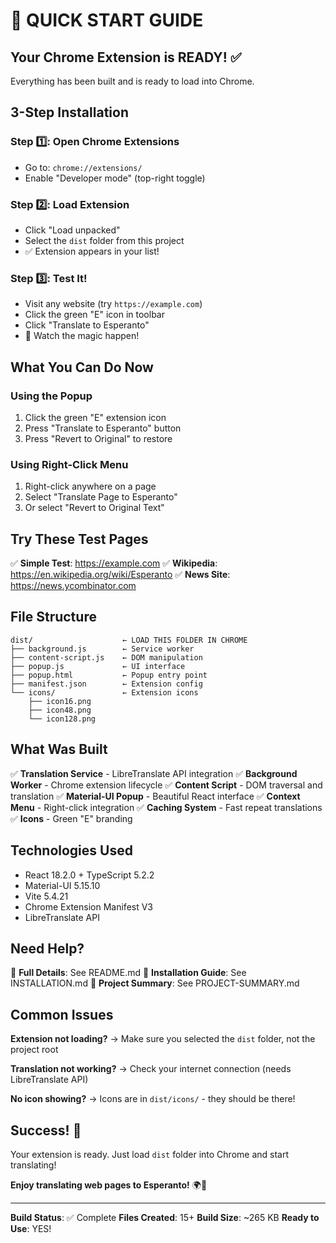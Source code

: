 # 🚀 QUICK START GUIDE

## Your Chrome Extension is READY! ✅

Everything has been built and is ready to load into Chrome.

## 3-Step Installation

### Step 1️⃣: Open Chrome Extensions
- Go to: `chrome://extensions/`
- Enable "Developer mode" (top-right toggle)

### Step 2️⃣: Load Extension
- Click "Load unpacked"
- Select the `dist` folder from this project
- ✅ Extension appears in your list!

### Step 3️⃣: Test It!
- Visit any website (try `https://example.com`)
- Click the green "E" icon in toolbar
- Click "Translate to Esperanto"
- 🎉 Watch the magic happen!

## What You Can Do Now

### Using the Popup
1. Click the green "E" extension icon
2. Press "Translate to Esperanto" button
3. Press "Revert to Original" to restore

### Using Right-Click Menu
1. Right-click anywhere on a page
2. Select "Translate Page to Esperanto"
3. Or select "Revert to Original Text"

## Try These Test Pages

✅ **Simple Test**: https://example.com
✅ **Wikipedia**: https://en.wikipedia.org/wiki/Esperanto
✅ **News Site**: https://news.ycombinator.com

## File Structure

```
dist/                    ← LOAD THIS FOLDER IN CHROME
├── background.js        ← Service worker
├── content-script.js    ← DOM manipulation
├── popup.js             ← UI interface
├── popup.html           ← Popup entry point
├── manifest.json        ← Extension config
└── icons/               ← Extension icons
    ├── icon16.png
    ├── icon48.png
    └── icon128.png
```

## What Was Built

✅ **Translation Service** - LibreTranslate API integration
✅ **Background Worker** - Chrome extension lifecycle
✅ **Content Script** - DOM traversal and translation
✅ **Material-UI Popup** - Beautiful React interface
✅ **Context Menu** - Right-click integration
✅ **Caching System** - Fast repeat translations
✅ **Icons** - Green "E" branding

## Technologies Used

- React 18.2.0 + TypeScript 5.2.2
- Material-UI 5.15.10
- Vite 5.4.21
- Chrome Extension Manifest V3
- LibreTranslate API

## Need Help?

📖 **Full Details**: See README.md
📖 **Installation Guide**: See INSTALLATION.md
📖 **Project Summary**: See PROJECT-SUMMARY.md

## Common Issues

**Extension not loading?**
→ Make sure you selected the `dist` folder, not the project root

**Translation not working?**
→ Check your internet connection (needs LibreTranslate API)

**No icon showing?**
→ Icons are in `dist/icons/` - they should be there!

## Success! 🎉

Your extension is ready. Just load `dist` folder into Chrome and start translating!

**Enjoy translating web pages to Esperanto!** 🌍💚

---

**Build Status**: ✅ Complete
**Files Created**: 15+
**Build Size**: ~265 KB
**Ready to Use**: YES!
